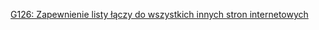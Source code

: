 [G126: Zapewnienie listy łączy do wszystkich innych stron internetowych](https://www.w3.org/WAI/WCAG22/Techniques/general/G126)